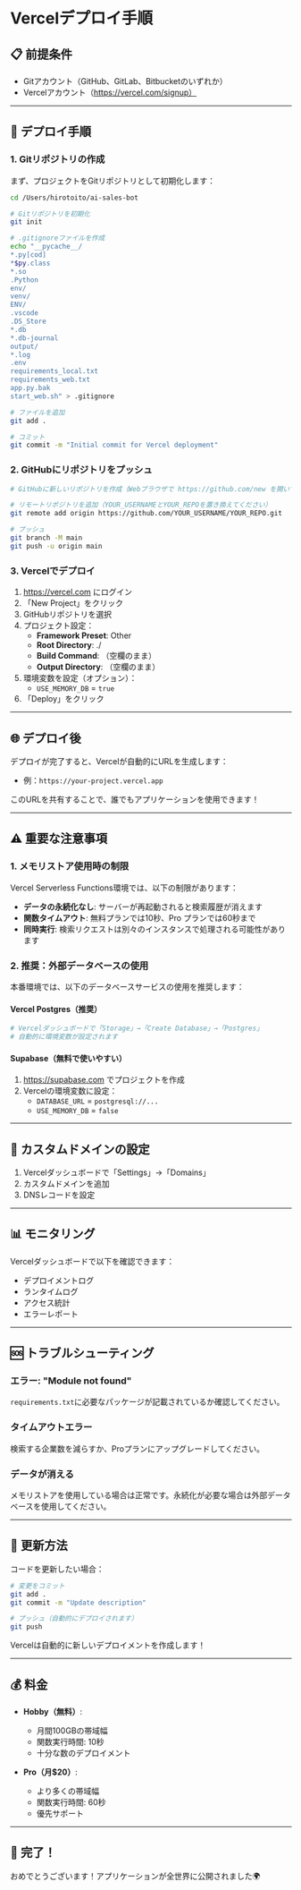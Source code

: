 # Vercelデプロイ手順

## 📋 前提条件

- Gitアカウント（GitHub、GitLab、Bitbucketのいずれか）
- Vercelアカウント（https://vercel.com/signup）

---

## 🚀 デプロイ手順

### 1. Gitリポジトリの作成

まず、プロジェクトをGitリポジトリとして初期化します：

```bash
cd /Users/hirotoito/ai-sales-bot

# Gitリポジトリを初期化
git init

# .gitignoreファイルを作成
echo "__pycache__/
*.py[cod]
*$py.class
*.so
.Python
env/
venv/
ENV/
.vscode
.DS_Store
*.db
*.db-journal
output/
*.log
.env
requirements_local.txt
requirements_web.txt
app.py.bak
start_web.sh" > .gitignore

# ファイルを追加
git add .

# コミット
git commit -m "Initial commit for Vercel deployment"
```

### 2. GitHubにリポジトリをプッシュ

```bash
# GitHubに新しいリポジトリを作成（Webブラウザで https://github.com/new を開いて作成）

# リモートリポジトリを追加（YOUR_USERNAMEとYOUR_REPOを置き換えてください）
git remote add origin https://github.com/YOUR_USERNAME/YOUR_REPO.git

# プッシュ
git branch -M main
git push -u origin main
```

### 3. Vercelでデプロイ

1. https://vercel.com にログイン
2. 「New Project」をクリック
3. GitHubリポジトリを選択
4. プロジェクト設定：
   - **Framework Preset**: Other
   - **Root Directory**: ./
   - **Build Command**: （空欄のまま）
   - **Output Directory**: （空欄のまま）
5. 環境変数を設定（オプション）：
   - `USE_MEMORY_DB` = `true`
6. 「Deploy」をクリック

---

## 🌐 デプロイ後

デプロイが完了すると、Vercelが自動的にURLを生成します：
- 例：`https://your-project.vercel.app`

このURLを共有することで、誰でもアプリケーションを使用できます！

---

## ⚠️ 重要な注意事項

### 1. メモリストア使用時の制限

Vercel Serverless Functions環境では、以下の制限があります：

- **データの永続化なし**: サーバーが再起動されると検索履歴が消えます
- **関数タイムアウト**: 無料プランでは10秒、Pro プランでは60秒まで
- **同時実行**: 検索リクエストは別々のインスタンスで処理される可能性があります

### 2. 推奨：外部データベースの使用

本番環境では、以下のデータベースサービスの使用を推奨します：

#### Vercel Postgres（推奨）
```bash
# Vercelダッシュボードで「Storage」→「Create Database」→「Postgres」
# 自動的に環境変数が設定されます
```

#### Supabase（無料で使いやすい）
1. https://supabase.com でプロジェクトを作成
2. Vercelの環境変数に設定：
   - `DATABASE_URL` = `postgresql://...`
   - `USE_MEMORY_DB` = `false`

---

## 🔧 カスタムドメインの設定

1. Vercelダッシュボードで「Settings」→「Domains」
2. カスタムドメインを追加
3. DNSレコードを設定

---

## 📊 モニタリング

Vercelダッシュボードで以下を確認できます：

- デプロイメントログ
- ランタイムログ
- アクセス統計
- エラーレポート

---

## 🆘 トラブルシューティング

### エラー: "Module not found"

`requirements.txt`に必要なパッケージが記載されているか確認してください。

### タイムアウトエラー

検索する企業数を減らすか、Proプランにアップグレードしてください。

### データが消える

メモリストアを使用している場合は正常です。永続化が必要な場合は外部データベースを使用してください。

---

## 📝 更新方法

コードを更新したい場合：

```bash
# 変更をコミット
git add .
git commit -m "Update description"

# プッシュ（自動的にデプロイされます）
git push
```

Vercelは自動的に新しいデプロイメントを作成します！

---

## 💰 料金

- **Hobby（無料）**:
  - 月間100GBの帯域幅
  - 関数実行時間: 10秒
  - 十分な数のデプロイメント

- **Pro（月$20）**:
  - より多くの帯域幅
  - 関数実行時間: 60秒
  - 優先サポート

---

## 🎉 完了！

おめでとうございます！アプリケーションが全世界に公開されました🌍

